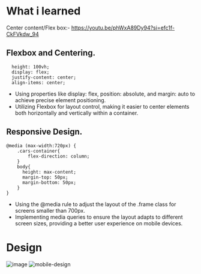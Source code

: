 # What i learned

Center content/Flex box:- https://youtu.be/phWxA89Dy94?si=efc1f-CkFVkdw_94

## Flexbox and Centering.
```
  height: 100vh;
  display: flex;
  justify-content: center;
  align-items: center;
```
- Using properties like display: flex, position: absolute, and margin: auto to achieve precise element positioning.
- Utilizing Flexbox for layout control, making it easier to center elements both horizontally and vertically within a container.

## Responsive Design.
```
@media (max-width:720px) {
    .cars-container{
        flex-direction: column;
    }
    body{
      height: max-content;
      margin-top: 50px;
      margin-bottom: 50px;
    }
}
```
- Using the @media rule to adjust the layout of the .frame class for screens smaller than 700px.
- Implementing media queries to ensure the layout adapts to different screen sizes, providing a better user experience on mobile devices.

# Design
![image](https://github.com/gambre09/Frontend-Development/assets/115577142/65f37f59-ff7b-487b-893e-967aa1537eb8)
![mobile-design](https://github.com/gambre09/Frontend-Development/assets/115577142/61c7a0a1-ade1-42df-a0dc-8c2e73b22178)
